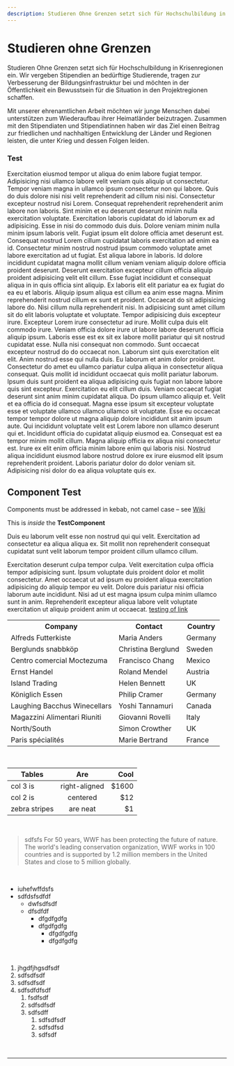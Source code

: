 ```yaml
---
description: Studieren Ohne Grenzen setzt sich für Hochschulbildung in Krisenregionen ein. Wir vergeben Stipendien an bedürftige Studierende, tragen zur Verbesserung der Bildungsinfrastruktur bei und möchten in der Öffentlichkeit ein Bewusstsein für die Situation in den Projektregionen schaffen.
---
```


# Studieren ohne Grenzen

Studieren Ohne Grenzen setzt sich für Hochschulbildung in Krisenregionen ein. Wir vergeben Stipendien an bedürftige Studierende, tragen zur Verbesserung der Bildungsinfrastruktur bei und möchten in der Öffentlichkeit ein Bewusstsein für die Situation in den Projektregionen schaffen.

Mit unserer ehrenamtlichen Arbeit möchten wir junge Menschen dabei unterstützen zum Wiederaufbau ihrer Heimatländer beizutragen. Zusammen mit den Stipendiaten und Stipendiatinnen haben wir das Ziel einen Beitrag zur friedlichen und nachhaltigen Entwicklung der Länder und Regionen leisten, die unter Krieg und dessen Folgen leiden.

### Test

Exercitation eiusmod tempor ut aliqua do enim labore fugiat tempor. Adipisicing nisi ullamco labore velit veniam quis aliquip ut consectetur. Tempor veniam magna in ullamco ipsum consectetur non qui labore. Quis do duis dolore nisi nisi velit reprehenderit ad cillum nisi nisi. Consectetur excepteur nostrud nisi Lorem. Consequat reprehenderit reprehenderit anim labore non laboris. Sint minim et eu deserunt deserunt minim nulla exercitation voluptate. Exercitation laboris cupidatat do id laborum ex ad adipisicing. Esse in nisi do commodo duis duis. Dolore veniam minim nulla minim ipsum laboris velit. Fugiat ipsum elit dolore officia amet deserunt est. Consequat nostrud Lorem cillum cupidatat laboris exercitation ad enim ea id. Consectetur minim nostrud nostrud ipsum commodo voluptate amet labore exercitation ad ut fugiat. Est aliqua labore in laboris. Id dolore incididunt cupidatat magna mollit cillum veniam veniam aliquip dolore officia proident deserunt. Deserunt exercitation excepteur cillum officia aliquip proident adipisicing velit elit cillum. Esse fugiat incididunt et consequat aliqua in in quis officia sint aliquip. Ex laboris elit elit pariatur ea ex fugiat do ea eu et laboris. Aliquip ipsum aliqua est cillum ea anim esse magna. Minim reprehenderit nostrud cillum ex sunt et proident. Occaecat do sit adipisicing labore do. Nisi cillum nulla reprehenderit nisi. In adipisicing sunt amet cillum sit do elit laboris voluptate et voluptate. Tempor adipisicing duis excepteur irure. Excepteur Lorem irure consectetur ad irure. Mollit culpa duis elit commodo irure. Veniam officia dolore irure ut labore labore deserunt officia aliquip ipsum. Laboris esse est ex sit ex labore mollit pariatur qui sit nostrud cupidatat esse. Nulla nisi consequat non commodo. Sunt occaecat excepteur nostrud do do occaecat non. Laborum sint quis exercitation elit elit. Anim nostrud esse qui nulla duis. Eu laborum et anim dolor proident. Consectetur do amet eu ullamco pariatur culpa aliqua in consectetur aliqua consequat. Quis mollit id incididunt occaecat quis mollit pariatur laborum. Ipsum duis sunt proident ea aliqua adipisicing quis fugiat non labore labore quis sint excepteur. Exercitation eu elit cillum duis. Veniam occaecat fugiat deserunt sint anim minim cupidatat aliqua. Do ipsum ullamco aliquip et. Velit et ea officia do id consequat. Magna esse ipsum sit excepteur voluptate esse et voluptate ullamco ullamco ullamco sit voluptate. Esse eu occaecat tempor tempor dolore ut magna aliquip dolore incididunt sit anim ipsum aute. Qui incididunt voluptate velit est Lorem labore non ullamco deserunt qui et. Incididunt officia do cupidatat aliquip eiusmod ea. Consequat est ea tempor minim mollit cillum. Magna aliquip officia ex aliqua nisi consectetur est. Irure ex elit enim officia minim labore enim qui laboris nisi. Nostrud aliqua incididunt eiusmod labore nostrud dolore ex irure eiusmod elit ipsum reprehenderit proident. Laboris pariatur dolor do dolor veniam sit. Adipisicing nisi dolor do ea aliqua voluptate quis ex.

## Component Test

Components must be addressed in kebab, not camel case – see [Wiki](https://content.nuxtjs.org/writing#vue-components)

<test-component text="Hello World!">This is _inside_ the <b>TestComponent</b></test-component>

<!--
props:
  - imgSrc: image source
  - imgAlt: image alt
  - imgSub: image subtitle
  - imgUrl: image Url (weiterletung zu url nur wenn es eingegeben ist sonst vergrößern)
  - position: image position text flows -> Options: left, right, center
  - size: image size -> Options: small, medium, full (nuxt-img)
 -->

<inline-picture img-src="/lokalgruppen/aachen.jpg" img-alt="Aachen"  img-sub="Aachen Students" position="center" size="medium"></inline-picture>

Duis eu laborum velit esse non nostrud qui qui velit. Exercitation ad consectetur ea aliqua aliqua ex. Sit mollit non reprehenderit consequat cupidatat sunt velit laborum tempor proident cillum ullamco cillum.

Exercitation deserunt culpa tempor culpa. Velit exercitation culpa officia tempor adipisicing sunt. Ipsum voluptate duis proident dolor et mollit consectetur. Amet occaecat ut ad ipsum eu proident aliqua exercitation adipisicing do aliquip tempor eu velit. Dolore duis pariatur nisi officia laborum aute incididunt. Nisi ad ut est magna ipsum culpa minim ullamco sunt in anim. Reprehenderit excepteur aliqua labore velit voluptate exercitation ut aliquip proident anim ut occaecat.
<a href="needletothepoint.shop">testing of link</a>

<table>
  <tr>
    <th>Company</th>
    <th>Contact</th>
    <th>Country</th>
  </tr>
  <tr>
    <td>Alfreds Futterkiste</td>
    <td>Maria Anders</td>
    <td>Germany</td>
  </tr>
  <tr>
    <td>Berglunds snabbköp</td>
    <td>Christina Berglund</td>
    <td>Sweden</td>
  </tr>
  <tr>
    <td>Centro comercial Moctezuma</td>
    <td>Francisco Chang</td>
    <td>Mexico</td>
  </tr>
  <tr>
    <td>Ernst Handel</td>
    <td>Roland Mendel</td>
    <td>Austria</td>
  </tr>
  <tr>
    <td>Island Trading</td>
    <td>Helen Bennett</td>
    <td>UK</td>
  </tr>
  <tr>
    <td>Königlich Essen</td>
    <td>Philip Cramer</td>
    <td>Germany</td>
  </tr>
  <tr>
    <td>Laughing Bacchus Winecellars</td>
    <td>Yoshi Tannamuri</td>
    <td>Canada</td>
  </tr>
  <tr>
    <td>Magazzini Alimentari Riuniti</td>
    <td>Giovanni Rovelli</td>
    <td>Italy</td>
  </tr>
  <tr>
    <td>North/South</td>
    <td>Simon Crowther</td>
    <td>UK</td>
  </tr>
  <tr>
    <td>Paris spécialités</td>
    <td>Marie Bertrand</td>
    <td>France</td>
  </tr>
</table>

<br>

| Tables        |      Are      |  Cool |
| ------------- | :-----------: | ----: |
| col 3 is      | right-aligned | $1600 |
| col 2 is      |   centered    |   $12 |
| zebra stripes |   are neat    |    $1 |

<br>

> sdfsfs For 50 years, WWF has been protecting the future of nature. The world's leading conservation organization, WWF works in 100 countries and is supported by 1.2 million members in the United States and close to 5 million globally.

<br>

- iuhefwffdsfs
- sdfdsfsdfdf
  - dwfsdfsdf
  - dfsdfdf
    - dfgdfgdfg
    - dfgdfgdfg
      - dfgdfgdfg
      - dfgdfgdfg

<br>

1. jhgdfjhgsdfsdf
2. sdfsdfsdf
3. sdfsdfsdf
4. sdfsdfdfsdf
   1. fsdfsdf
   2. sdfsdfsdf
   3. sdfsdff
      1. sdfsdfsdf
      2. sdfsdfsd
      3. sdfsdf

<br>

---

